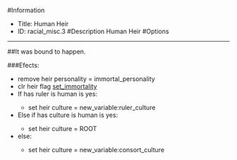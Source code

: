 #Information
 - Title: Human Heir
 - ID: racial_misc.3
#Description
Human Heir
#Options

___
##It was bound to happen.

###Efects:<ul><li>remove heir personality = immortal_personality</li><li>clr heir flag [set_immortality](../flags/set_immortality.md)</li><li>If has ruler is human is yes:</li><ul><li>set heir culture = new_variable:ruler_culture</li></ul><li>Else if has culture is human is yes:</li><ul><li>set heir culture = ROOT</li></ul><li>else:</li><ul><li>set heir culture = new_variable:consort_culture</li></ul></ul>
